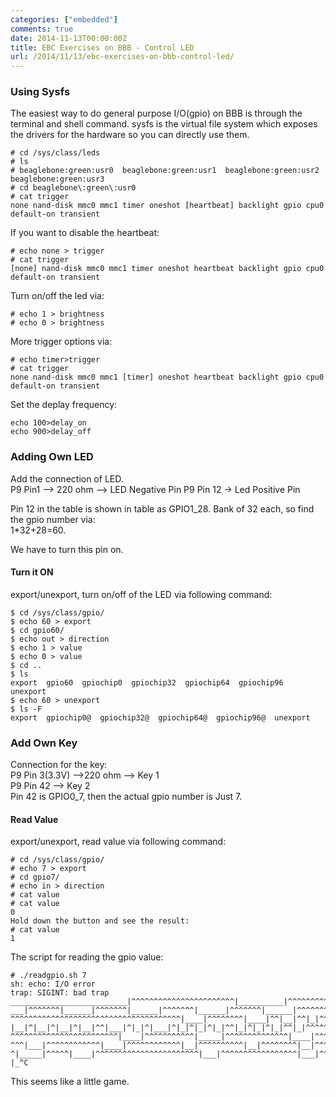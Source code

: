 ```yaml
---
categories: ["embedded"]
comments: true
date: 2014-11-13T00:00:00Z
title: EBC Exercises on BBB - Control LED
url: /2014/11/13/ebc-exercises-on-bbb-control-led/
---
```


### Using Sysfs
The easiest way to do general purpose I/O(gpio) on BBB is through the terminal and shell command.  sysfs is the virtual file system which exposes the drivers for the hardware so you can directly use them.     

```
# cd /sys/class/leds
# ls
# beaglebone:green:usr0  beaglebone:green:usr1  beaglebone:green:usr2  beaglebone:green:usr3
# cd beaglebone\:green\:usr0
# cat trigger 
none nand-disk mmc0 mmc1 timer oneshot [heartbeat] backlight gpio cpu0 default-on transient 

```
If you want to disable the heartbeat:    

```
# echo none > trigger
# cat trigger 
[none] nand-disk mmc0 mmc1 timer oneshot heartbeat backlight gpio cpu0 default-on transient 

```
Turn on/off the led via:    

```
# echo 1 > brightness
# echo 0 > brightness

```
More trigger options via:   

```
# echo timer>trigger 
# cat trigger 
none nand-disk mmc0 mmc1 [timer] oneshot heartbeat backlight gpio cpu0 default-on transient 

```
Set the deplay frequency:   

```
echo 100>delay_on
echo 900>delay_off

```

### Adding Own LED
Add the connection of LED.     
P9 Pin1 --> 220 ohm  --> LED Negative Pin
P9 Pin 12 -> Led Positive Pin    

Pin 12 in the table is shown in table as GPIO1_28. Bank of 32 each, so find the gpio number via:        
1*32+28=60.     

We have to turn this pin on.     
#### Turn it ON
export/unexport, turn on/off of the LED via following command:    

```
$ cd /sys/class/gpio/
$ echo 60 > export
$ cd gpio60/
$ echo out > direction
$ echo 1 > value
$ echo 0 > value
$ cd ..
$ ls
export  gpio60  gpiochip0  gpiochip32  gpiochip64  gpiochip96  unexport
$ echo 60 > unexport
$ ls -F
export  gpiochip0@  gpiochip32@  gpiochip64@  gpiochip96@  unexport

```
### Add Own Key
Connection for the key:    
P9 Pin 3(3.3V) -->220 ohm --> Key 1    
P9 Pin 42 --> Key 2    
Pin 42 is GPIO0_7, then the actual gpio number is Just 7.     
#### Read Value
export/unexport, read value via following command:    

```
# cd /sys/class/gpio/
# echo 7 > export
# cd gpio7/
# echo in > direction
# cat value
# cat value 
0
Hold down the button and see the result: 
# cat value 
1

```
The script for reading the gpio value:    

```
# ./readgpio.sh 7
sh: echo: I/O error
trap: SIGINT: bad trap
__________________________|^^^^^^^^^^^^^^^^^^^^^^^|__________|^^^^^^^^^^|___
___|^^^^^^^|______|^^^^^^^|______|^^^^^^^|______|^^^^^^^|______|^^^^^^^|______|^^^^
^^^^^^^^^^^^^^^^^^^^^^^^^^^^^^^^^^^^^^|____|^^^^^^^^|____|^^|__|^^|_|^^^^^^|___|^^
|__|^|__|^|__|^|__|^^|___|^|_|^|___|^|_|^|_|^|_|^^|_|^|_|^|_|^^|_|^^^^^^^^^^^^^|______|^^^^^^^^^^^^^^^
^^^^^^^^^^^^^^^^^^^^^^^^|____|^^^^^^^^^^^|_____|^^^^^^^^^^^^^^|____|^^^^^^^^^^
^^^|___|^^^^^^^^^^^^|____|^^^^^^^^^^^^|__|^^^^^^^^^^|__|^^^^^^^^|__|^^^^^^^|___|^^^^
^|_____|^^^^^|____|^^^^^^^^^^^^^^^^^^^^^^^|___|^^^^^^^^^^^^^^^^^|___|^^^^^^^^^^^
|_^C

```
This seems like a little game.     

